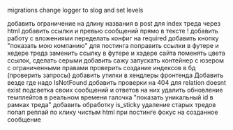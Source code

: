 migrations
change logger to slog and set levels

добавить ограничение на длину названия в post для index треда через html
добавить ссылки и превью сообщений прямо в тексте !
добавить работу с вложениями
переделать конфиг на required
добавить кнопку "показать мою компанию" для постинга
поправить ссылки в футере и хедере треда
заменить ссылку в футере и хэдере сайта
поменять цвета ссылок, сделать серыми
добавить сажу
запускать контейнер с юзером с ограниченными правами
проверить создание индексов в бд (проверить запросы)
добавить утилки в хендлеры фронтенда
Добавить везде где надо IsNotFound
добавить проверки на 404 для relation doesnt exist
подсветка своих сообщений и ответов на них
удалить обновление темплейтов в реальном времени
галочка "показать уникальный id в рамках треда"
добавить обработку is_sticky
удаление старых тредов
попап реплай по клику чистым html
при постинге фокус на созданное сообщение
